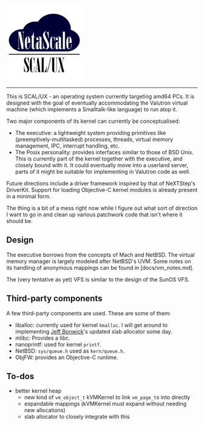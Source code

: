 <img src="docs/scaluxnofont.svg" width=200/>

---

This is SCAL/UX - an operating system currently targeting amd64 PCs. It is
designed with the goal of eventually accommodating the Valutron virtual machine
(which implements a Smalltalk-like language) to run atop it.

Two major components of its kernel can currently be conceptualised:

- The executive: a lightweight system providing primitives like (preemptively-multitasked)
  processes, threads, virtual memory management, IPC, interrupt handling, etc.
- The Posix personality: provides interfaces similar to those of BSD Unix. This
  is currently part of the kernel together with the executive, and closely bound
  with it. It could eventually move into a userland server, parts of it might be
  suitable for implementing in Valutron code as well.

Future directions include a driver framework inspired by that of NeXTStep's
DriverKit. Support for loading Objective-C kernel modules is already present in
a minimal form.

The thing is a bit of a mess right now while I figure out what sort of direction
I want to go in and clean up various patchwork code that isn't where it should
be.

Design
------

The executive borrows from the concepts of Mach and NetBSD. The virtual memory
manager is largely modeled after NetBSD's UVM. Some notes on its handling of
anonymous mappings can be found in [docs/vm_notes.md].

The (very tentative as yet) VFS is similar to the design of the SunOS VFS.

Third-party components
----------------------

A few third-party components are used. These are some of them:
- liballoc: currently used for kernel `kmalloc`. I will get around to
implementing [Jeff Bonwick](https://www.usenix.org/conference/2001-usenix-annual-technical-conference/magazines-and-vmem-extending-slab-allocator-many)'s
updated slab allocator some day.
- mlibc: Provides a libc.
- nanoprintf: used for kernel `printf`.
- NetBSD: `sys/queue.h` used as `kern/queue.h`.
- ObjFW: provides an Objective-C runtime.

To-dos
------

- better kernel heap
  - new kind of `vm_object_t` kVMKernel to link `vm_page_t`s into directly
  - expandable mappings (kVMKernel must expand without needing new allocations)
  - slab allocator to closely integrate with this
